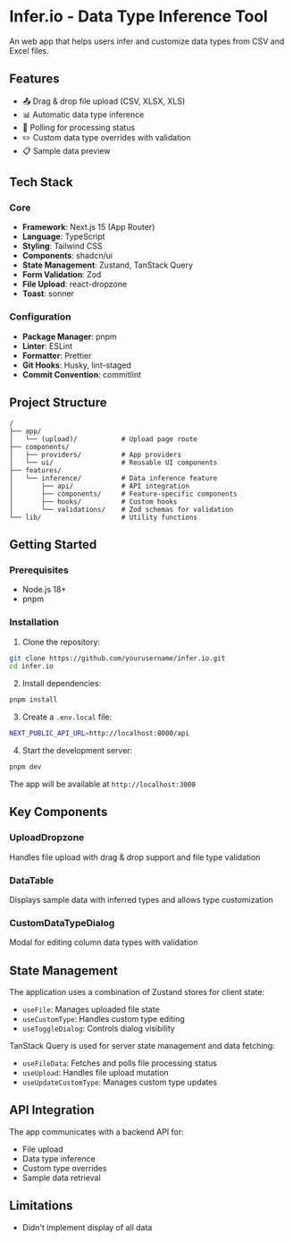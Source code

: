 # Infer.io - Data Type Inference Tool

An web app that helps users infer and customize data types from CSV and Excel files.

## Features

- 📤 Drag & drop file upload (CSV, XLSX, XLS)
- 📊 Automatic data type inference
- 🔄 Polling for processing status
- ✏️ Custom data type overrides with validation
- 📋 Sample data preview

## Tech Stack

### Core

- **Framework**: Next.js 15 (App Router)
- **Language**: TypeScript
- **Styling**: Tailwind CSS
- **Components**: shadcn/ui
- **State Management**: Zustand, TanStack Query
- **Form Validation**: Zod
- **File Upload**: react-dropzone
- **Toast**: sonner

### Configuration

- **Package Manager**: pnpm
- **Linter**: ESLint
- **Formatter**: Prettier
- **Git Hooks**: Husky, lint-staged
- **Commit Convention**: commitlint

## Project Structure

```
/
├── app/
│   └── (upload)/           # Upload page route
├── components/
│   ├── providers/          # App providers
│   └── ui/                 # Reusable UI components
├── features/
│   └── inference/          # Data inference feature
│       ├── api/            # API integration
│       ├── components/     # Feature-specific components
│       ├── hooks/          # Custom hooks
│       └── validations/    # Zod schemas for validation
└── lib/                    # Utility functions
```

## Getting Started

### Prerequisites

- Node.js 18+
- pnpm

### Installation

1. Clone the repository:

```bash
git clone https://github.com/yourusername/infer.io.git
cd infer.io
```

2. Install dependencies:

```bash
pnpm install
```

3. Create a `.env.local` file:

```bash
NEXT_PUBLIC_API_URL=http://localhost:8000/api
```

4. Start the development server:

```bash
pnpm dev
```

The app will be available at `http://localhost:3000`

## Key Components

### UploadDropzone

Handles file upload with drag & drop support and file type validation

### DataTable

Displays sample data with inferred types and allows type customization

### CustomDataTypeDialog

Modal for editing column data types with validation

## State Management

The application uses a combination of Zustand stores for client state:

- `useFile`: Manages uploaded file state
- `useCustomType`: Handles custom type editing
- `useToggleDialog`: Controls dialog visibility

TanStack Query is used for server state management and data fetching:

- `useFileData`: Fetches and polls file processing status
- `useUpload`: Handles file upload mutation
- `useUpdateCustomType`: Manages custom type updates

## API Integration

The app communicates with a backend API for:

- File upload
- Data type inference
- Custom type overrides
- Sample data retrieval

## Limitations

- Didn't implement display of all data
